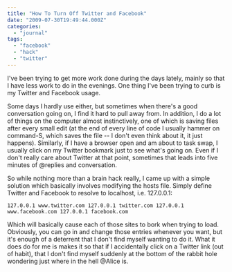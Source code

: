 ```yaml
---
title: "How To Turn Off Twitter and Facebook"
date: "2009-07-30T19:49:44.000Z"
categories: 
  - "journal"
tags: 
  - "facebook"
  - "hack"
  - "twitter"
---
```


I've been trying to get more work done during the days lately, mainly so that I have less work to do in the evenings. One thing I've been trying to curb is my Twitter and Facebook usage.

Some days I hardly use either, but sometimes when there's a good conversation going on, I find it hard to pull away from. In addition, I do a lot of things on the computer almost instinctively, one of which is saving files after every small edit (at the end of every line of code I usually hammer on command-S, which saves the file -- I don't even think about it, it just happens). Similarly, if I have a browser open and am about to task swap, I usually click on my Twitter bookmark just to see what's going on. Even if I don't really care about Twitter at that point, sometimes that leads into five minutes of @replies and conversation.

So while nothing more than a brain hack really, I came up with a simple solution which basically involves modifying the hosts file. Simply define Twitter and Facebook to resolve to localhost, i.e. 127.0.0.1:

`127.0.0.1 www.twitter.com 127.0.0.1 twitter.com 127.0.0.1 www.facebook.com 127.0.0.1 facebook.com`

Which will basically cause each of those sites to bork when trying to load. Obviously, you can go in and change those entries whenever you want, but it's enough of a deterrent that I don't find myself wanting to do it. What it does do for me is makes it so that if I accidentally click on a Twitter link (out of habit), that I don't find myself suddenly at the bottom of the rabbit hole wondering just where in the hell @Alice is.
